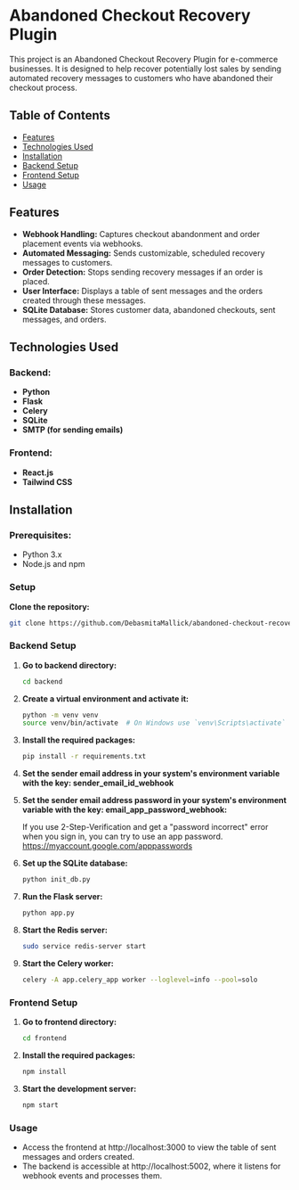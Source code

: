 # Abandoned Checkout Recovery Plugin

This project is an Abandoned Checkout Recovery Plugin for e-commerce businesses. It is designed to help recover potentially lost sales by sending automated recovery messages to customers who have abandoned their checkout process.

## Table of Contents

- [Features](#features)
- [Technologies Used](#technologies-used)
- [Installation](#installation)
- [Backend Setup](#backend-setup)
- [Frontend Setup](#frontend-setup)
- [Usage](#usage)

## Features

- **Webhook Handling:** Captures checkout abandonment and order placement events via webhooks.
- **Automated Messaging:** Sends customizable, scheduled recovery messages to customers.
- **Order Detection:** Stops sending recovery messages if an order is placed.
- **User Interface:** Displays a table of sent messages and the orders created through these messages.
- **SQLite Database:** Stores customer data, abandoned checkouts, sent messages, and orders.

## Technologies Used

### Backend:
- **Python**
- **Flask**
- **Celery**
- **SQLite**
- **SMTP (for sending emails)**

### Frontend:
- **React.js**
- **Tailwind CSS**

## Installation

### Prerequisites:
- Python 3.x
- Node.js and npm

### Setup

**Clone the repository:**

   ```bash
   git clone https://github.com/DebasmitaMallick/abandoned-checkout-recovery-webhook.git
   ```
### Backend Setup

1. **Go to backend directory:**

   ```bash
   cd backend
   ```
2. **Create a virtual environment and activate it:**

    ```bash
    python -m venv venv
    source venv/bin/activate  # On Windows use `venv\Scripts\activate`
    ```
3. **Install the required packages:**

    ```bash
    pip install -r requirements.txt
    ```
4. **Set the sender email address in your system's environment variable with the key: sender_email_id_webhook**

5. **Set the sender email address password in your system's environment variable with the key: email_app_password_webhook:**

    If you use 2-Step-Verification and get a "password incorrect" error when you sign in, you can try to use an app password.
    https://myaccount.google.com/apppasswords

6. **Set up the SQLite database:**

    ```bash
    python init_db.py  
    ```
7. **Run the Flask server:**

    ```bash
    python app.py
    ```
8. **Start the Redis server:**

    ```bash
    sudo service redis-server start
    ```
9. **Start the Celery worker:**

    ```bash
    celery -A app.celery_app worker --loglevel=info --pool=solo
    ```

### Frontend Setup

1. **Go to frontend directory:**

   ```bash
   cd frontend
   ```
2. **Install the required packages:**

    ```bash
   npm install
   ```
3. **Start the development server:**

    ```bash
   npm start
   ```

### Usage

- Access the frontend at http://localhost:3000 to view the table of sent messages and orders created.
- The backend is accessible at http://localhost:5002, where it listens for webhook events and processes them.